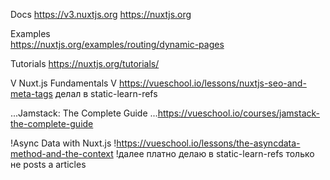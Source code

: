 Docs
    https://v3.nuxtjs.org
    https://nuxtjs.org

Examples    
    https://nuxtjs.org/examples/routing/dynamic-pages

Tutorials
    https://nuxtjs.org/tutorials/



V Nuxt.js Fundamentals
    V https://vueschool.io/lessons/nuxtjs-seo-and-meta-tags
        делал в static-learn-refs

...Jamstack: The Complete Guide
    ...https://vueschool.io/courses/jamstack-the-complete-guide

!Async Data with Nuxt.js
    !https://vueschool.io/lessons/the-asyncdata-method-and-the-context
        !далее платно
            делаю в static-learn-refs 
                только не posts а articles